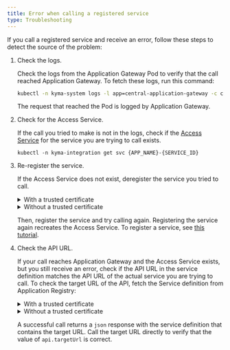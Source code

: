 ```yaml
---
title: Error when calling a registered service
type: Troubleshooting
---
```


<!-- TODO 3: adjust to the current state -->

If you call a registered service and receive an error, follow these steps to detect the source of the problem:


1. Check the logs.

    Check the logs from the Application Gateway Pod to verify that the call reached Application Gateway.
    To fetch these logs, run this command:
    
    ```bash
    kubectl -n kyma-system logs -l app=central-application-gateway -c central-application-gateway
    ```
   
    The request that reached the Pod is logged by Application Gateway.

2. Check for the Access Service. 

    If the call you tried to make is not in the logs, check if the [Access Service](../../05-technical-reference/00-architecture/ac-01-application-connector-components.md#access-service) for the service you are trying to call exists.
    ```
    kubectl -n kyma-integration get svc {APP_NAME}-{SERVICE_ID}
    ```
3. Re-register the service.

    If the Access Service does not exist, deregister the service you tried to call.

    <div tabs name="deregistration" group="error-when-calling-a-registered-service">
      <details>
      <summary label="with-a-trusted-certificate">
      With a trusted certificate
      </summary>

      ```bash
      curl -X DELETE https://gateway.{CLUSTER_DOMAIN}/{APP_NAME}/v1/metadata/services/{SERVICE_ID} --cert {CERTIFICATE_FILE} --key {KEY_FILE}
      ```
      </details>
      <details>
      <summary label="without-a-trusted-certificate">
      Without a trusted certificate
      </summary>

      ```bash
      curl -X DELETE https://gateway.{CLUSTER_DOMAIN}/{APP_NAME}/v1/metadata/services/{SERVICE_ID} --cert {CERTIFICATE_FILE} --key {KEY_FILE} -k
      ```
      </details>
    </div>

    Then, register the service and try calling again. Registering the service again recreates the Access Service.
    To register a service, see [this tutorial](../../03-tutorials/00-application-connectivity/ac-04-register-manage-services.md).


4. Check the API URL.

    If your call reaches Application Gateway and the Access Service exists, but you still receive an error, check if the API URL in the service definition matches the API URL of the actual service you are trying to call.
    To check the target URL of the API, fetch the Service definition from Application Registry:

    <div tabs name="verification" group="error-when-calling-a-registered-service">
      <details>
      <summary label="with-a-trusted-certificate">
      With a trusted certificate
      </summary>

      ```bash
      curl https://gateway.{CLUSTER_DOMAIN}/{APP_NAME}/v1/metadata/services/{SERVICE_ID} --cert {CERTIFICATE_FILE} --key {KEY_FILE}
      ```
      </details>
      <details>
      <summary label="without-a-trusted-certificate">
      Without a trusted certificate
      </summary>

      ```bash
      curl https://gateway.{CLUSTER_DOMAIN}/{APP_NAME}/v1/metadata/services/{SERVICE_ID} --cert {CERTIFICATE_FILE} --key {KEY_FILE} -k
      ```
      </details>
    </div>

    A successful call returns a `json` response with the service definition that contains the target URL.
    Call the target URL directly to verify that the value of `api.targetUrl` is correct.
